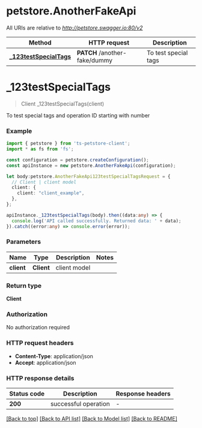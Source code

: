 # petstore.AnotherFakeApi

All URIs are relative to *http://petstore.swagger.io:80/v2*

Method | HTTP request | Description
------------- | ------------- | -------------
[**_123testSpecialTags**](AnotherFakeApi.md#_123testSpecialTags) | **PATCH** /another-fake/dummy | To test special tags


# **_123testSpecialTags**
> Client _123testSpecialTags(client)

To test special tags and operation ID starting with number

### Example


```typescript
import { petstore } from 'ts-petstore-client';
import * as fs from 'fs';

const configuration = petstore.createConfiguration();
const apiInstance = new petstore.AnotherFakeApi(configuration);

let body:petstore.AnotherFakeApi123testSpecialTagsRequest = {
  // Client | client model
  client: {
    client: "client_example",
  },
};

apiInstance._123testSpecialTags(body).then((data:any) => {
  console.log('API called successfully. Returned data: ' + data);
}).catch((error:any) => console.error(error));
```


### Parameters

Name | Type | Description  | Notes
------------- | ------------- | ------------- | -------------
 **client** | **Client**| client model |


### Return type

**Client**

### Authorization

No authorization required

### HTTP request headers

 - **Content-Type**: application/json
 - **Accept**: application/json


### HTTP response details
| Status code | Description | Response headers |
|-------------|-------------|------------------|
**200** | successful operation |  -  |

[[Back to top]](#) [[Back to API list]](README.md#documentation-for-api-endpoints) [[Back to Model list]](README.md#documentation-for-models) [[Back to README]](README.md)


